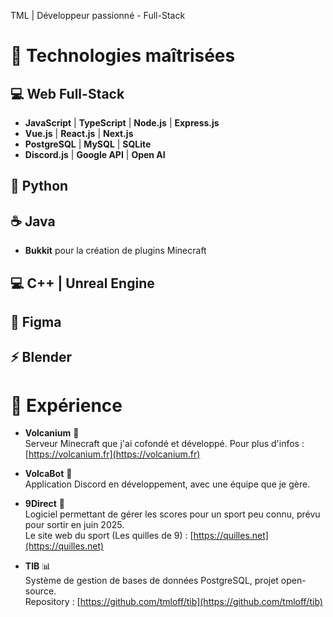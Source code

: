 TML | Développeur passionné - Full-Stack


# 🚀 Technologies maîtrisées

## 💻 Web Full-Stack
- **JavaScript** | **TypeScript** | **Node.js** | **Express.js**  
- **Vue.js** | **React.js** | **Next.js**  
- **PostgreSQL** | **MySQL** | **SQLite**
- **Discord.js** | **Google API** | **Open AI**

## 🐍 Python  
## ☕ Java
- **Bukkit** pour la création de plugins Minecraft  
## 💻 C++ | Unreal Engine  
## 🎨 Figma  
## ⚡ Blender

# 💼 Expérience

- **Volcanium** 🌋  
  Serveur Minecraft que j'ai cofondé et développé. Pour plus d'infos : [https://volcanium.fr](https://volcanium.fr)

- **VolcaBot** 🤖  
  Application Discord en développement, avec une équipe que je gère.

- **9Direct** 🏅  
  Logiciel permettant de gérer les scores pour un sport peu connu, prévu pour sortir en juin 2025.  
  Le site web du sport (Les quilles de 9) : [https://quilles.net](https://quilles.net)

- **TIB** 📊  
  Système de gestion de bases de données PostgreSQL, projet open-source.  
  Repository : [https://github.com/tmloff/tib](https://github.com/tmloff/tib)
